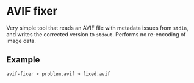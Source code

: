 # AVIF fixer

Very simple tool that reads an AVIF file with metadata issues from `stdin`,
and writes the corrected version to `stdout`. Performs no re-encoding of image data.

## Example

```pwsh
avif-fixer < problem.avif > fixed.avif
```
